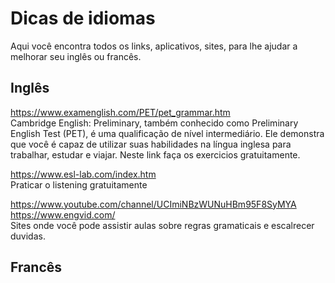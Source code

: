 # Dicas de idiomas
Aqui você encontra todos os links, aplicativos, sites, para lhe ajudar a melhorar seu inglês ou francês.

## Inglês

https://www.examenglish.com/PET/pet_grammar.htm <br/>
Cambridge English: Preliminary, também conhecido como Preliminary English Test (PET), é uma qualificação de nível intermediário. Ele demonstra que você é capaz de utilizar suas habilidades na língua inglesa para trabalhar, estudar e viajar. Neste link faça os exercicios gratuitamente.

https://www.esl-lab.com/index.htm <br/>
Praticar o listening gratuitamente

https://www.youtube.com/channel/UCImiNBzWUNuHBm95F8SyMYA <br/>
https://www.engvid.com/ <br/>
Sites onde você pode assistir aulas sobre regras gramaticais e escalrecer duvidas.


## Francês
